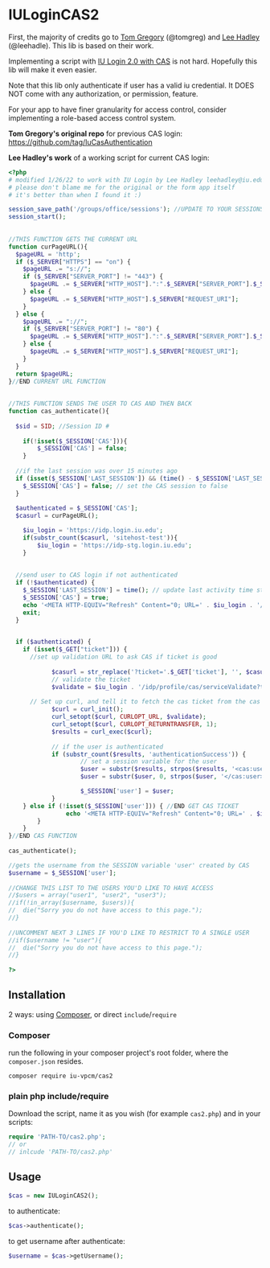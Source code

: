 # IULoginCAS2

First, the majority of credits go to [Tom Gregory](https://kelley.iu.edu/faculty-research/faculty-directory/profile.html?id=TOMGREG) (@tomgreg) and [Lee Hadley](https://studios.iu.edu/about/people/hadley-lee.html) (@leehadle). This lib is based on their work.

Implementing a script with [IU Login 2.0 with CAS](https://kb.iu.edu/d/bfpq) is not hard. Hopefully this lib will make it even easier.

Note that this lib only authenticate if user has a valid iu credential. It DOES NOT come with any authorization, or permission, feature. 

For your app to have finer granularity for access control, consider implementing a role-based access control system.  

**Tom Gregory's original repo** for previous CAS login: https://github.com/tag/IuCasAuthentication

**Lee Hadley's work** of a working script for current CAS login:
```php
<?php
# modified 1/26/22 to work with IU Login by Lee Hadley leehadley@iu.edu 
# please don't blame me for the original or the form app itself 
# it's better than when I found it :) 

session_save_path('/groups/office/sessions'); //UPDATE TO YOUR SESSIONS PATH
session_start();
 
 
//THIS FUNCTION GETS THE CURRENT URL
function curPageURL(){
  $pageURL = 'http';
  if ($_SERVER["HTTPS"] == "on") {
    $pageURL .= "s://";
    if ($_SERVER["SERVER_PORT"] != "443") {
      $pageURL .= $_SERVER["HTTP_HOST"].":".$_SERVER["SERVER_PORT"].$_SERVER["REQUEST_URI"];
    } else {
      $pageURL .= $_SERVER["HTTP_HOST"].$_SERVER["REQUEST_URI"];
    }
  } else {
    $pageURL .= "://";
    if ($_SERVER["SERVER_PORT"] != "80") {
      $pageURL .= $_SERVER["HTTP_HOST"].":".$_SERVER["SERVER_PORT"].$_SERVER["REQUEST_URI"];
    } else {
      $pageURL .= $_SERVER["HTTP_HOST"].$_SERVER["REQUEST_URI"];
    }
  }
  return $pageURL;
}//END CURRENT URL FUNCTION
 
 
//THIS FUNCTION SENDS THE USER TO CAS AND THEN BACK
function cas_authenticate(){
 
  $sid = SID; //Session ID #
	
	if(!isset($_SESSION['CAS'])){
		$_SESSION['CAS'] = false;
	}
 
  //if the last session was over 15 minutes ago
  if (isset($_SESSION['LAST_SESSION']) && (time() - $_SESSION['LAST_SESSION'] > 900)) {
    $_SESSION['CAS'] = false; // set the CAS session to false
  }
 
  $authenticated = $_SESSION['CAS'];
  $casurl = curPageURL();

	$iu_login = 'https://idp.login.iu.edu';
	if(substr_count($casurl, 'sitehost-test')){
		$iu_login = 'https://idp-stg.login.iu.edu';
	}
	
 
  //send user to CAS login if not authenticated
  if (!$authenticated) {
    $_SESSION['LAST_SESSION'] = time(); // update last activity time stamp
    $_SESSION['CAS'] = true;
    echo '<META HTTP-EQUIV="Refresh" Content="0; URL=' . $iu_login . '/idp/profile/cas/login?service='.$casurl.'">';
    exit;
  }
	

  if ($authenticated) {
    if (isset($_GET["ticket"])) {
      //set up validation URL to ask CAS if ticket is good
			
			$casurl = str_replace('?ticket='.$_GET['ticket'], '', $casurl);
			// validate the ticket
			$validate = $iu_login . '/idp/profile/cas/serviceValidate?ticket=' . $_GET['ticket'] . '&service=' . $casurl;
 
      // Set up curl, and tell it to fetch the cas ticket from the cas server specified
			$curl = curl_init();
			curl_setopt($curl, CURLOPT_URL, $validate);
			curl_setopt($curl, CURLOPT_RETURNTRANSFER, 1);
			$results = curl_exec($curl);
			
			// if the user is authenticated
			if (substr_count($results, 'authenticationSuccess')) {
					// set a session variable for the user
					$user = substr($results, strpos($results, '<cas:user>') + 10);
					$user = substr($user, 0, strpos($user, '</cas:user>'));

					$_SESSION['user'] = $user;
			} 
  	} else if (!isset($_SESSION['user'])) { //END GET CAS TICKET
				echo '<META HTTP-EQUIV="Refresh" Content="0; URL=' . $iu_login . '/idp/profile/cas/login?service='.$casurl.'">';
		}
	}
}//END CAS FUNCTION
 
cas_authenticate();

//gets the username from the SESSION variable 'user' created by CAS
$username = $_SESSION['user'];
 
//CHANGE THIS LIST TO THE USERS YOU'D LIKE TO HAVE ACCESS
//$users = array("user1", "user2", "user3");
//if(!in_array($username, $users)){
//  die("Sorry you do not have access to this page.");
//}
 
//UNCOMMENT NEXT 3 LINES IF YOU'D LIKE TO RESTRICT TO A SINGLE USER
//if($username != "user"){
//  die("Sorry you do not have access to this page.");
//}
 
?>
```

## Installation
2 ways: using [Composer](https://getcomposer.org/), or direct `include`/`require`

### Composer
run the following in your composer project's root folder, where the `composer.json` resides.
```shell
composer require iu-vpcm/cas2
```
### plain php include/require
Download the script, name it as you wish (for example `cas2.php`) and in your scripts:
```php
require 'PATH-TO/cas2.php';
// or 
// inlcude 'PATH-TO/cas2.php'
```
## Usage
```php
$cas = new IULoginCAS2();
```

to authenticate:
```php
$cas->authenticate();
```

to get username after authenticate:
```php
$username = $cas->getUsername();
```